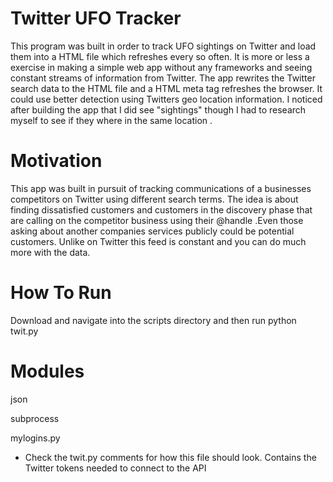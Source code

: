 # Twitter UFO Tracker

This program was built in order to track UFO sightings on Twitter and load them into a HTML file which refreshes every so often. It is more or less a exercise in making a simple web app without any frameworks and seeing constant streams of information from Twitter. The app rewrites the Twitter search data to the HTML file and a HTML meta tag refreshes the browser. It could use better detection using Twitters geo location information. I noticed after building the app that I did see "sightings" though I had to research myself to see if they where in the same location .

# Motivation

This app was built in pursuit of tracking communications of a businesses competitors on Twitter using different search terms. The idea is about finding dissatisfied customers and customers in the discovery phase that are calling on the competitor business using their @handle .Even those asking about another companies services publicly could be potential customers. Unlike on Twitter this feed is constant and you can do much more with the data.

# How To Run

Download and navigate into the scripts directory and then run python twit.py

# Modules

json

subprocess

mylogins.py

* Check the twit.py comments for how this file should look. Contains the Twitter tokens needed to connect to the API


